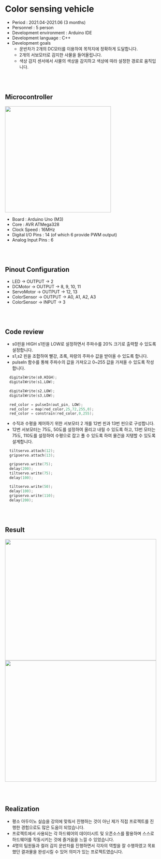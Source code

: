 # Color sensing vehicle
* Period : 2021.04-2021.06 (3 months)
* Personnel : 5 person
* Development environment : Arduino IDE
* Development language : C++
* Development goals  
  * 운반차가 2개의 DC모터를 이용하여 목적지에 정확하게 도달합니다.
  * 2개의 서보모터로 감지한 사물을 들어올립니다. 
  * 색상 감지 센서에서 사물의 색상을 감지하고 색상에 따라 설정한 경로로 움직입니다. 

<br/> <br/>

## Microcontroller
<a href="#"><img src="?" width="350px" height="350px"></a> 
* Board : Arduino Uno (M3)
* Core : AVR ATMega328 
* Clock Speed : 16MHz
* Digital I/O Pins : 14 (of which 6 provide PWM output)
* Analog Input Pins : 6

<br/> <br/>

## Pinout Configuration
* LED -> OUTPUT -> 2
* DCMotor -> OUTPUT -> 8, 9, 10, 11
* ServoMotor -> OUTPUT -> 12, 13 
* ColorSensor -> OUTPUT -> A0, A1, A2, A3
* ColorSensor -> INPUT -> 3

<br/> <br/>

## Code review
* s0핀을 HIGH s1핀을 LOW로 설정하면서 주파수를 20% 크기로 출력할 수 있도록 설정합니다.
* s1,s2 핀을 조합하여 빨강, 초록, 파랑의 주파수 값을 받아올 수 있도록 합니다.
* pulseIn 함수를 통해 주파수의 값을 가져오고 0~255 값을 가져올 수 있도록 작성합니다.

```C
  digitalWrite(s0,HIGH);  
  digitalWrite(s1,LOW);
  
  digitalWrite(s2,LOW);               
  digitalWrite(s3,LOW);
  
  red_color = pulseIn(out_pin, LOW);
  red_color = map(red_color,25,72,255,0);  
  red_color = constrain(red_color,0,255);
```
* 수직과 수평을 제어하기 위한 서보모터 2 개를 12번 핀과 13번 핀으로 구성합니다.
* 12번 서보모터는 75도, 50도를 설정하여 올리고 내릴 수 있도록 하고, 13번 모터는 75도, 110도를 설정하여 수평으로 잡고 풀 수 있도록 하여 물건을 지탱할 수 있도록 설계합니다.
```C
  tiltservo.attach(12);  
  gripservo.attach(13);

  gripservo.write(75); 
  delay(200);
  tiltservo.write(75);
  delay(100);
  
  tiltservo.write(50);  
  delay(100);
  gripservo.write(110); 
  delay(200);
```

<br/> <br/>

## Result
<a href="#"><img src="?" width="500px" height="400px"></a>
<a href="#"><img src="?" width="500px" height="400px"></a>

<br/> <br/>

## Realization
* 평소 아두이노 실습을 강의에 맞춰서 진행하는 것이 아닌 제가 직접 프로젝트를 진행한 경험으로도 많은 도움이 되었습니다.
* 프로젝트에서 사용되는 각 하드웨어의 데이터시트 및 오픈소스를 활용하며 스스로 하드웨어를 작동시키는 것에 즐거움을 느낄 수 있었습니다.
* 4명의 팀원들과 컬러 감지 운반차를 진행하면서 각자의 역할을 잘 수행하였고 목표했던 결과물을 완성시킬 수 있어 의미가 있는 프로젝트였습니다.

